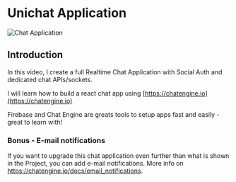 # Unichat Application

![Chat Application](https://s3.amazonaws.com/poly-screenshots.angel.co/Project/23/1307270/9f7f5d2977d057f2ee3a0879ef2f922c-original.png)

## Introduction

In this video, I create a full Realtime Chat Application with Social Auth and dedicated chat APIs/sockets.

I will learn how to build a react chat app using [https://chatengine.io](https://chatengine.io)

Firebase and Chat Engine are greats tools to setup apps fast and easily - great to learn with!

### Bonus - E-mail notifications

If you want to upgrade this chat application even further than what is shown in the Project, you can add e-mail notifications. More info on https://chatengine.io/docs/email_notifications.
